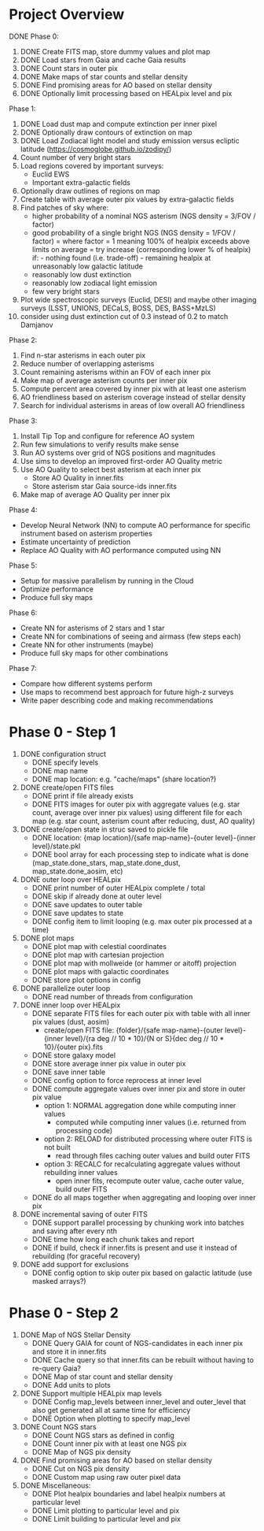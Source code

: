 # Project Overview

DONE Phase 0:
1. DONE Create FITS map, store dummy values and plot map
1. DONE Load stars from Gaia and cache Gaia results
1. DONE Count stars in outer pix
1. DONE Make maps of star counts and stellar density
1. DONE Find promising areas for AO based on stellar density
1. DONE Optionally limit processing based on HEALpix level and pix

Phase 1:
1. DONE Load dust map and compute extinction per inner pixel
1. DONE Optionally draw contours of extinction on map
1. DONE Load Zodiacal light model and study emission versus ecliptic latitude
   (https://cosmoglobe.github.io/zodipy/)
1. Count number of very bright stars
1. Load regions covered by important surveys:
    - Euclid EWS
    - Important extra-galactic fields
1. Optionally draw outlines of regions on map
1. Create table with average outer pix values by extra-galactic fields
1. Find patches of sky where:
    - higher probability of a nominal NGS asterism (NGS density = 3/FOV / factor)
    - good probability of a single bright NGS (NGS density = 1/FOV / factor)
        = where factor = 1 meaning 100% of healpix exceeds above limits on average
        = try increase (corresponding lower % of healpix) if:
            - nothing found (i.e. trade-off)
            - remaining healpix at unreasonably low galactic latitude
    - reasonably low dust extinction
    - reasonably low zodiacal light emission
    - few very bright stars
1. Plot wide spectroscopic surveys (Euclid, DESI) and maybe other imaging surveys (LSST, UNIONS, DECaLS, BOSS, DES, BASS+MzLS)
1. consider using dust extinction cut of 0.3 instead of 0.2 to match Damjanov

Phase 2:
1. Find n-star asterisms in each outer pix
1. Reduce number of overlapping asterisms
1. Count remaining asterisms within an FOV of each inner pix
1. Make map of average asterism counts per inner pix
1. Compute percent area covered by inner pix with at least one asterism
1. AO friendliness based on asterism coverage instead of stellar density
1. Search for individual asterisms in areas of low overall AO friendliness

Phase 3:
1. Install Tip Top and configure for reference AO system
1. Run few simulations to verify results make sense
1. Run AO systems over grid of NGS positions and magnitudes
1. Use sims to develop an improved first-order AO Quality metric
1. Use AO Quality to select best asterism at each inner pix
    - Store AO Quality in inner.fits
    - Store asterism star Gaia source-ids inner.fits
1. Make map of average AO Quality per inner pix

Phase 4:
- Develop Neural Network (NN) to compute AO performance for specific instrument based on asterism properties
- Estimate uncertainty of prediction
- Replace AO Quality with AO performance computed using NN

Phase 5:
- Setup for massive parallelism by running in the Cloud
- Optimize performance
- Produce full sky maps

Phase 6:
- Create NN for asterisms of 2 stars and 1 star
- Create NN for combinations of seeing and airmass (few steps each)
- Create NN for other instruments (maybe)
- Produce full sky maps for other combinations

Phase 7:
- Compare how different systems perform
- Use maps to recommend best approach for future high-z surveys
- Write paper describing code and making recommendations

# Phase 0 - Step 1

1. DONE configuration struct
    - DONE specify levels
    - DONE map name
    - DONE map location: e.g. "cache/maps" (share location?)
1. DONE create/open FITS files
    - DONE print if file already exists
    - DONE FITS images for outer pix with aggregate values (e.g. star count, average over inner pix values) using different file for each map (e.g. star count, asterism count after reducing, dust, AO quality)
1. DONE create/open state in struc saved to pickle file
    - DONE location: {map location}/{safe map-name}-{outer level}-{inner level}/state.pkl
    - DONE bool array for each processing step to indicate what is done (map_state.done_stars, map_state.done_dust, map_state.done_aosim, etc)
1. DONE outer loop over HEALpix
    - DONE print number of outer HEALpix complete / total
    - DONE skip if already done at outer level
    - DONE save updates to outer table
    - DONE save updates to state
    - DONE config item to limit looping (e.g. max outer pix processed at a time)
1. DONE plot maps
    - DONE plot map with celestial coordinates
    - DONE plot map with cartesian projection
    - DONE plot map with mollweide (or hammer or aitoff) projection
    - DONE plot maps with galactic coordinates
    - DONE store plot options in config
1. DONE parallelize outer loop
    - DONE read number of threads from configuration
1. DONE inner loop over HEALpix
    - DONE separate FITS files for each outer pix with table with all inner pix values (dust, aosim)
        - create/open FITS file: {folder}/{safe map-name}-{outer level}-{inner level}/{ra deg // 10 * 10}/{N or S}{dec deg // 10 * 10}/{outer pix}.fits
    - DONE store galaxy model
    - DONE store average inner pix value in outer pix
    - DONE save inner table
    - DONE config option to force reprocess at inner level
    - DONE compute aggregate values over inner pix and store in outer pix value
        - option 1: NORMAL aggregation done while computing inner values
            - computed while computing inner values (i.e. returned from processing code)
        - option 2: RELOAD for distributed processing where outer FITS is not built
            - read through files caching outer values and build outer FITS
        - option 3: RECALC for recalculating aggregate values without rebuilding inner values
            - open inner fits, recompute outer value, cache outer value, build outer FITS
    - DONE do all maps together when aggregating and looping over inner pix
1. DONE incremental saving of outer FITS
    - DONE support parallel processing by chunking work into batches and saving after every nth
    - DONE time how long each chunk takes and report
    - DONE if build, check if inner.fits is present and use it instead of rebuilding (for graceful recovery)
1. DONE add support for exclusions
    - DONE config option to skip outer pix based on galactic latitude (use masked arrays?)

# Phase 0 - Step 2

1. DONE Map of NGS Stellar Density
    - DONE Query GAIA for count of NGS-candidates in each inner pix and store it in inner.fits
    - DONE Cache query so that inner.fits can be rebuilt without having to re-query Gaia?
    - DONE Map of star count and stellar density
    - DONE Add units to plots
1. DONE Support multiple HEALpix map levels
    - DONE Config map_levels between inner_level and outer_level that also get generated all at same time for efficiency
    - DONE Option when plotting to specify map_level
1. DONE Count NGS stars
    - DONE Count NGS stars as defined in config
    - DONE Count inner pix with at least one NGS pix
    - DONE Map of NGS pix density
1. DONE Find promising areas for AO based on stellar density
    - DONE Cut on NGS pix density
    - DONE Custom map using raw outer pixel data
1. DONE Miscellaneous:
    - DONE Plot healpix boundaries and label healpix numbers at particular level
    - DONE Limit plotting to particular level and pix
    - DONE Limit building to particular level and pix
